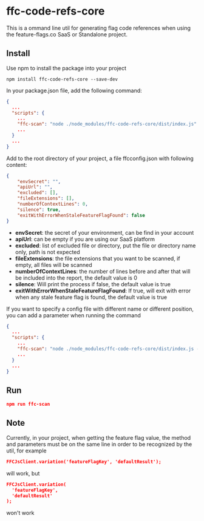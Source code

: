 # ffc-code-refs-core
This is a ommand line util for generating flag code references when using the feature-flags.co SaaS or Standalone project. 


## Install

Use npm to install the package into your project
  ```
  npm install ffc-code-refs-core --save-dev
  ```

In your package.json file,  add the following command:

```json
{
  ...
  "scripts": {
    ...
    "ffc-scan": "node ./node_modules/ffc-code-refs-core/dist/index.js"
    ...
  }
  ...
}
```

Add to the root directory of your project, a file ffcconfig.json with following content:
```json
{
    "envSecret": "",
    "apiUrl": "",
    "excluded": [],
    "fileExtensions": [],
    "numberOfContextLines": 0,
    "silence": true,
    "exitWithErrorWhenStaleFeatureFlagFound": false
}
```
- **envSecret**: the secret of your environment, can be find in your account
- **apiUrl**: can be empty if you are using our SaaS platform
- **excluded**: list of excluded file or directory, put the file or directory name only, path is not expected
- **fileExtensions**: the file extensions that you want to be scanned, if empty, all files will be scanned
- **numberOfContextLines**: the number of lines before and after that will be included into the report, the default value is 0
- **silence**: Will print the process if false, the default value is true
- **exitWithErrorWhenStaleFeatureFlagFound**: If true, will exit with error when any stale feature flag is found, the default value is true

If you want to specify a config file with different name or different position, you can add a parameter when running the command
```json
{
  ...
  "scripts": {
    ...
    "ffc-scan": "node ./node_modules/ffc-code-refs-core/dist/index.js --config path/to/your/config/file"
    ...
  }
  ...
}
```

## Run

```json
npm run ffc-scan
```

## Note
Currently, in your project, when getting the feature flag value, the method and parameters must be on the same line in order to be recognized by the util, for example

```json
FFCJsClient.variation('featureFlagKey', 'defaultResult');
```

will work, but 

```json
FFCJsClient.variation(
  'featureFlagKey', 
  'defaultResult'
);
```
won't work
